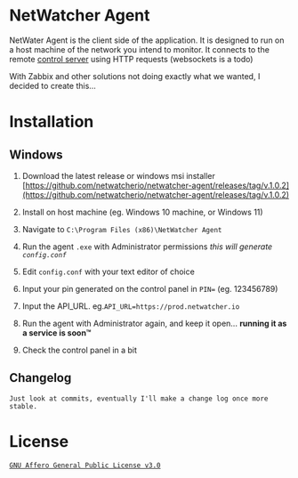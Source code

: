 # NetWatcher Agent

NetWater Agent is the client side of the application. It is designed to run on a host machine of the network you intend to monitor. It connects to the remote [control server](https://github.com/netwatcherio/netwatcher-control) using HTTP requests (websockets is a todo)

With Zabbix and other solutions not doing exactly what we wanted, I decided to create this...

# Installation
## Windows
1. Download the latest release or windows msi installer
   [https://github.com/netwatcherio/netwatcher-agent/releases/tag/v.1.0.2](https://github.com/netwatcherio/netwatcher-agent/releases/tag/v.1.0.2)
2. Install on host machine (eg. Windows 10 machine, or Windows 11)
3. Navigate to `C:\Program Files (x86)\NetWatcher Agent`
4. Run the agent `.exe` with Administrator permissions
   *this will generate `config.conf`*

5. Edit `config.conf` with your text editor of choice
6. Input your pin generated on the control panel in `PIN=` (eg. 123456789)
7. Input the API_URL. eg.`API_URL=https://prod.netwatcher.io`
8. Run the agent with Administrator again, and keep it open...
   **running it as a service is soon™️**
9. Check the control panel in a bit

## Changelog
	Just look at commits, eventually I'll make a change log once more stable.

# License
[`GNU Affero General Public License v3.0`](https://github.com/netwatcherio/netwatcher-agent/blob/master/LICENSE.md)